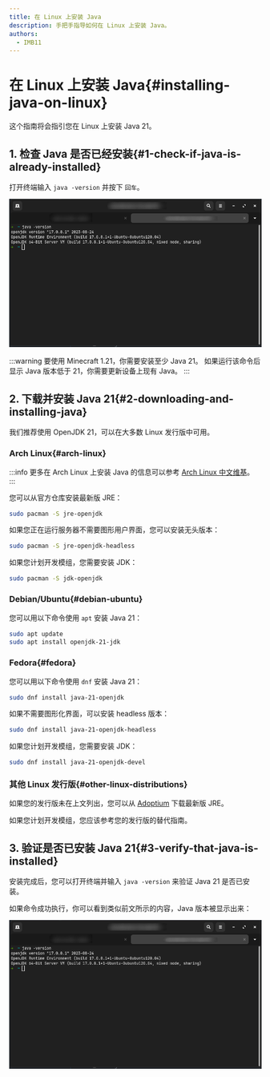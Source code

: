 ```yaml
---
title: 在 Linux 上安装 Java
description: 手把手指导如何在 Linux 上安装 Java。
authors:
  - IMB11
---
```


# 在 Linux 上安装 Java{#installing-java-on-linux}

这个指南将会指引您在 Linux 上安装 Java 21。

## 1. 检查 Java 是否已经安装{#1-check-if-java-is-already-installed}

打开终端输入 `java -version` 并按下 `回车`。

![输入 "java -version" 的终端](/assets/players/installing-java/linux-java-version.png)

:::warning
要使用 Minecraft 1.21，你需要安装至少 Java 21。 如果运行该命令后显示 Java 版本低于 21，你需要更新设备上现有 Java。
:::

## 2. 下载并安装 Java 21{#2-downloading-and-installing-java}

我们推荐使用 OpenJDK 21，可以在大多数 Linux 发行版中可用。

### Arch Linux{#arch-linux}

:::info
更多在 Arch Linux 上安装 Java 的信息可以参考 [Arch Linux 中文维基](https://wiki.archlinuxcn.org/wiki/Java)。
:::

您可以从官方仓库安装最新版 JRE：

```sh
sudo pacman -S jre-openjdk
```

如果您正在运行服务器不需要图形用户界面，您可以安装无头版本：

```sh
sudo pacman -S jre-openjdk-headless
```

如果您计划开发模组，您需要安装 JDK：

```sh
sudo pacman -S jdk-openjdk
```

### Debian/Ubuntu{#debian-ubuntu}

您可以用以下命令使用 `apt` 安装 Java 21：

```sh
sudo apt update
sudo apt install openjdk-21-jdk
```

### Fedora{#fedora}

您可以用以下命令使用 `dnf` 安装 Java 21：

```sh
sudo dnf install java-21-openjdk
```

如果不需要图形化界面，可以安装 headless 版本：

```sh
sudo dnf install java-21-openjdk-headless
```

如果您计划开发模组，您需要安装 JDK：

```sh
sudo dnf install java-21-openjdk-devel
```

### 其他 Linux 发行版{#other-linux-distributions}

如果您的发行版未在上文列出，您可以从 [Adoptium](https://adoptium.net/zh-CN/temurin/) 下载最新版 JRE。

如果您计划开发模组，您应该参考您的发行版的替代指南。

## 3. 验证是否已安装 Java 21{#3-verify-that-java-is-installed}

安装完成后，您可以打开终端并输入 `java -version` 来验证 Java 21 是否已安装。

如果命令成功执行，你可以看到类似前文所示的内容，Java 版本被显示出来：

![输入 "java -version" 的终端](/assets/players/installing-java/linux-java-version.png)
